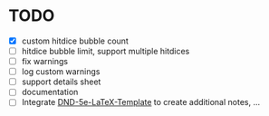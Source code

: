 # TODO

+ [X] custom hitdice bubble count
+ [ ] hitdice bubble limit, support multiple hitdices
+ [ ] fix warnings
+ [ ] log custom warnings
+ [ ] support details sheet
+ [ ] documentation
+ [ ] Integrate [DND-5e-LaTeX-Template](https://github.com/evanbergeron/DND-5e-LaTeX-Template) to create additional notes, ...